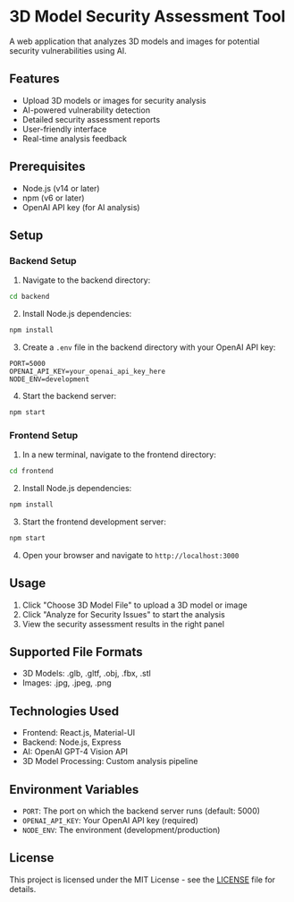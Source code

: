# 3D Model Security Assessment Tool

A web application that analyzes 3D models and images for potential security vulnerabilities using AI.

## Features
- Upload 3D models or images for security analysis
- AI-powered vulnerability detection
- Detailed security assessment reports
- User-friendly interface
- Real-time analysis feedback

## Prerequisites
- Node.js (v14 or later)
- npm (v6 or later)
- OpenAI API key (for AI analysis)

## Setup

### Backend Setup
1. Navigate to the backend directory:
```bash
cd backend
```

2. Install Node.js dependencies:
```bash
npm install
```

3. Create a `.env` file in the backend directory with your OpenAI API key:
```env
PORT=5000
OPENAI_API_KEY=your_openai_api_key_here
NODE_ENV=development
```

4. Start the backend server:
```bash
npm start
```

### Frontend Setup
1. In a new terminal, navigate to the frontend directory:
```bash
cd frontend
```

2. Install Node.js dependencies:
```bash
npm install
```

3. Start the frontend development server:
```bash
npm start
```

4. Open your browser and navigate to `http://localhost:3000`

## Usage
1. Click "Choose 3D Model File" to upload a 3D model or image
2. Click "Analyze for Security Issues" to start the analysis
3. View the security assessment results in the right panel

## Supported File Formats
- 3D Models: .glb, .gltf, .obj, .fbx, .stl
- Images: .jpg, .jpeg, .png

## Technologies Used
- Frontend: React.js, Material-UI
- Backend: Node.js, Express
- AI: OpenAI GPT-4 Vision API
- 3D Model Processing: Custom analysis pipeline

## Environment Variables
- `PORT`: The port on which the backend server runs (default: 5000)
- `OPENAI_API_KEY`: Your OpenAI API key (required)
- `NODE_ENV`: The environment (development/production)

## License
This project is licensed under the MIT License - see the [LICENSE](LICENSE) file for details.
